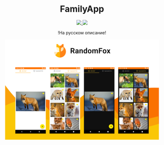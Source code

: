 <h1 align="center">FamilyApp</h1>
<p align="center">
  <a href="https://github.com/taasonei/RandomFox/blob/master/README.md">
    <img src="https://img.shields.io/badge/lang-en-yellow" />
  </a>
  <a href="https://github.com/taasonei/RandomFox/blob/master/README.ru.md">
    <img src="https://img.shields.io/badge/%D1%8F%D0%B7%D1%8B%D0%BA-%D1%80%D1%83%D1%81%D1%81%D0%BA%D0%B8%D0%B9-orange" />
  </a>
</p>
<p align="center">
!На русском описание!
</p>
<p align="center">
<img src="https://github.com/taasonei/RandomFox/blob/master/demo/demo_screens.png">
</p>
